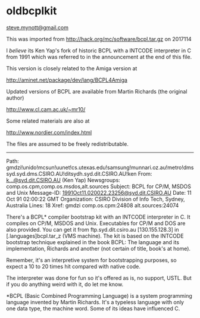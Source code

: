 # oldbcplkit

steve.mynott@gmail.com

This was imported from http://hack.org/mc/software/bcpl.tar.gz on 2017114

I *believe* its Ken Yap's fork of historic BCPL with a INTCODE interpreter in C
from 1991 which was referred to in the announcement at the end of this file.

This version is closely related to the Amiga version at

http://aminet.net/package/dev/lang/BCPL4Amiga

Updated versions of BCPL are available from Martin Richards (the original
author)

http://www.cl.cam.ac.uk/~mr10/

Some related materials are also at

http://www.nordier.com/index.html

The files are assumed to be freely redistributable.

-----------------------------

Path: gmdzi!unido!mcsun!uunet!cs.utexas.edu!samsung!munnari.oz.au!metro!dmssyd.syd.dms.CSIRO.AU!ditsydh.syd.dit.CSIRO.AU!ken
From: k...@syd.dit.CSIRO.AU (Ken Yap)
Newsgroups: comp.os.cpm,comp.os.msdos,alt.sources
Subject: BCPL for CP/M, MSDOS and Unix
Message-ID: <1991Oct11.020022.23256@syd.dit.CSIRO.AU>
Date: 11 Oct 91 02:00:22 GMT
Organization: CSIRO Division of Info Tech, Sydney, Australia
Lines: 18
Xref: gmdzi comp.os.cpm:24808 alt.sources:24074

There's a BCPL* compiler bootstrap kit with an INTCODE interpreter in
C.  It compiles on CP/M, MSDOS and Unix.  Executables for CP/M and DOS
are also provided.  You can get it from ftp.syd.dit.csiro.au
[130.155.128.3] in [.languages]bcpl.tar_z (VMS machine).  The kit is
based on the INTCODE bootstrap technique explained in the book BCPL:
The language and its implementation, Richards and another (not certain
of title, book's at home).

Remember, it's an interpretive system for bootstrapping purposes, so
expect a 10 to 20 times hit compared with native code.

The interpreter was done for fun so it's offered as is, no support,
USTL.  But if you do anything weird with it, do let me know.

*BCPL (Basic Combined Programming Language) is a system programming
language invented by Martin Richards. It's a typeless language with
only one data type, the machine word.  Some of its ideas have
influenced C.
